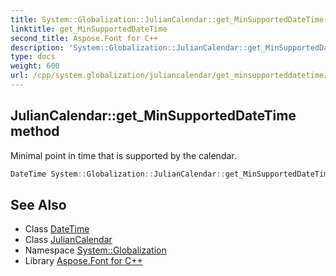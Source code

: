 ```yaml
---
title: System::Globalization::JulianCalendar::get_MinSupportedDateTime method
linktitle: get_MinSupportedDateTime
second_title: Aspose.Font for C++
description: 'System::Globalization::JulianCalendar::get_MinSupportedDateTime method. Minimal point in time that is supported by the calendar in C++.'
type: docs
weight: 600
url: /cpp/system.globalization/juliancalendar/get_minsupporteddatetime/
---
```

## JulianCalendar::get_MinSupportedDateTime method


Minimal point in time that is supported by the calendar.

```cpp
DateTime System::Globalization::JulianCalendar::get_MinSupportedDateTime() const override
```

## See Also

* Class [DateTime](../../../system/datetime/)
* Class [JulianCalendar](../)
* Namespace [System::Globalization](../../)
* Library [Aspose.Font for C++](../../../)
